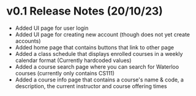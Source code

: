 # v0.1 Release Notes (20/10/23)
- Added UI page for user login
- Added UI page for creating new account (though does not yet create accounts)
- Added home page that contains buttons that link to other page
- Added a class schedule that displays enrolled courses in a weekly calendar format (Currently hardcoded values)
- Added a course search page where you can search for Waterloo courses (currently only contains CS111)
- Added a course info page that contains a course's name & code, a description, the current instructor and course offering times
